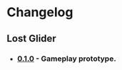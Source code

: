 # Changelog
## Lost Glider

- ### [0.1.0](https://gitlab.com/mattmaniak/lost-glider/-/issues?label_name%5B%5D=0.1.0) - Gameplay prototype.
